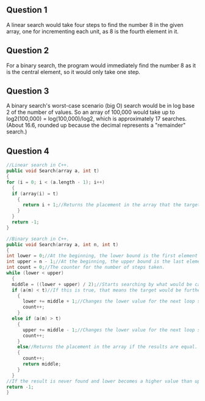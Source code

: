 ## Question 1

A linear search would take four steps to find the number 8 in the given array, one for incrementing each unit, as 8 is the fourth element in it.

## Question 2

For a binary search, the program would immediately find the number 8 as it is the central element, so it would only take one step.

## Question 3

A binary search's worst-case scenario (big O) search would be in log base 2 of the number of values. So an array of 100,000 would take up to log2(100,000) = log(100,000)/log2, which is approximately 17 searches. (About 16.6, rounded up because the decimal represents a "remainder" search.)

## Question 4

```c++
//Linear search in C++.
public void Search(array a, int t)
{
for (i = 0; i < (a.length - 1); i++)
  {
  if (array(i) = t)
    {
      return i + 1;//Returns the placement in the array that the target value is located in. This also counts the number of steps.
    }
  }
  return -1;
}

//Binary search in C++.
public void Search(array a, int n, int t)
{
int lower = 0;//At the beginning, the lower bound is the first element in the array (0).
int upper = n - 1;//At the beginning, the upper bound is the last element in the array (length - 1 due to arrays starting at 0).
int count = 0;//The counter for the number of steps taken.
while (lower < upper)
  {
  middle = ((lower + upper) / 2);//Starts searching by what would be calculated as the halfway point. Integer division effectively floors this result if it is an odd number.
  if (a(m) < t)//If this is true, that means the target would be further ahead in the array than the middle point (assuming the array is sorted), so a search will need to be performed later.
    {
      lower += middle + 1;//Changes the lower value for the next loop so that the new startpoint is based on the old middle, so that the next search is performed on the upper half.
      count++;
    }
  else if (a(m) > t)
    {
      upper += middle - 1;//Changes the lower value for the next loop so that the new endpoint is based on the old middle, making the next search based on the lower half.
      count++;
    }
    else//Returns the placement in the array if the results are equal.
    {
      count++;
      return middle;
    }
  }
//If the result is never found and lower becomes a higher value than upper or visa-versa, then this returns false (-1).
return -1;
}
```
